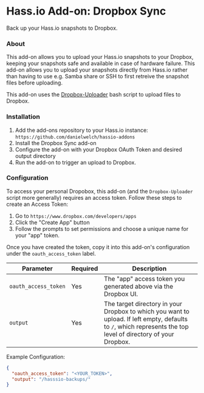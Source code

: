 # Hass.io Add-on: Dropbox Sync
Back up your Hass.io snapshots to Dropbox.

### About
This add-on allows you to upload your Hass.io snapshots to your Dropbox, keeping your snapshots safe and available in case of hardware failure. This add-on allows you to upload your snapshots directly from Hass.io rather than having to use e.g. Samba share or SSH to first retreive the snapshot files before uploading.

This add-on uses the [Dropbox-Uploader](https://github.com/andreafabrizi/Dropbox-Uploader) bash script to upload files to Dropbox.

### Installation
1. Add the add-ons repository to your Hass.io instance: `https://github.com/danielwelch/hassio-addons`
2. Install the Dropbox Sync add-on
3. Configure the add-on with your Dropbox OAuth Token and desired output directory
4. Run the add-on to trigger an upload to Dropbox.

### Configuration

To access your personal Dropobox, this add-on (and the `Dropbox-Uploader` script more generally) requires an access token. Follow these steps to create an Access Token:
1. Go to `https://www.dropbox.com/developers/apps`
2. Click the "Create App" button
3. Follow the prompts to set permissions and choose a unique name for your "app" token.

Once you have created the token, copy it into this add-on's configuration under the `oauth_access_token` label. 

|Parameter|Required|Description|
|---------|--------|-----------|
|`oauth_access_token`|Yes|The "app" access token you generated above via the Dropbox UI.|
|`output`|Yes|The target directory in your Dropbox to which you want to upload. If left empty, defaults to `/`, which represents the top level of directory of your Dropbox.|

Example Configuration:
```json
{
  "oauth_access_token": "<YOUR_TOKEN>",
  "output": "/hasssio-backups/"
}
```
